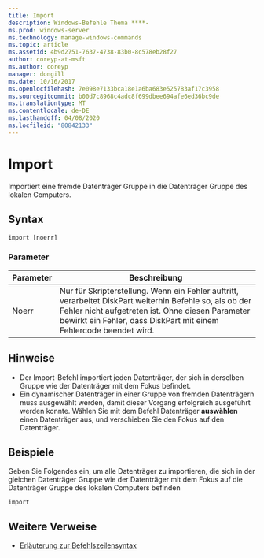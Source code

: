 ```yaml
---
title: Import
description: Windows-Befehle Thema ****-
ms.prod: windows-server
ms.technology: manage-windows-commands
ms.topic: article
ms.assetid: 4b9d2751-7637-4738-83b0-8c578eb28f27
author: coreyp-at-msft
ms.author: coreyp
manager: dongill
ms.date: 10/16/2017
ms.openlocfilehash: 7e098e7133bca18e1a6ba683e525783af17c3958
ms.sourcegitcommit: b00d7c8968c4adc8f699dbee694afe6ed36bc9de
ms.translationtype: MT
ms.contentlocale: de-DE
ms.lasthandoff: 04/08/2020
ms.locfileid: "80842133"
---
```

# <a name="import"></a>Import



Importiert eine fremde Datenträger Gruppe in die Datenträger Gruppe des lokalen Computers.

## <a name="syntax"></a>Syntax

```
import [noerr]
```

### <a name="parameters"></a>Parameter

|Parameter|Beschreibung|
|---------|-----------|
|Noerr|Nur für Skripterstellung. Wenn ein Fehler auftritt, verarbeitet DiskPart weiterhin Befehle so, als ob der Fehler nicht aufgetreten ist. Ohne diesen Parameter bewirkt ein Fehler, dass DiskPart mit einem Fehlercode beendet wird.|

## <a name="remarks"></a>Hinweise

-   Der Import-Befehl importiert jeden Datenträger, der sich in derselben Gruppe wie der Datenträger mit dem Fokus befindet.
-   Ein dynamischer Datenträger in einer Gruppe von fremden Datenträgern muss ausgewählt werden, damit dieser Vorgang erfolgreich ausgeführt werden konnte. Wählen Sie mit dem Befehl Datenträger **auswählen** einen Datenträger aus, und verschieben Sie den Fokus auf den Datenträger.

## <a name="examples"></a><a name=BKMK_examples></a>Beispiele

Geben Sie Folgendes ein, um alle Datenträger zu importieren, die sich in der gleichen Datenträger Gruppe wie der Datenträger mit dem Fokus auf die Datenträger Gruppe des lokalen Computers befinden
```
import
```

## <a name="additional-references"></a>Weitere Verweise

- [Erläuterung zur Befehlszeilensyntax](command-line-syntax-key.md)


